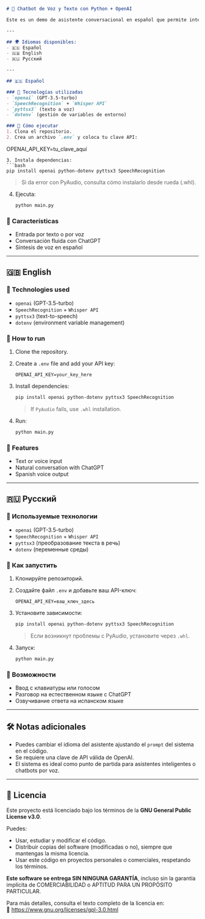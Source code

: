 
```markdown
# 🤖 Chatbot de Voz y Texto con Python + OpenAI

Este es un demo de asistente conversacional en español que permite interactuar mediante voz (si tienes micrófono) o entrada de texto manual. Utiliza la API de OpenAI para responder inteligentemente y sintetiza la respuesta con voz.

---

## 🌍 Idiomas disponibles:
- 🇪🇸 Español
- 🇬🇧 English
- 🇷🇺 Русский

---

## 🇪🇸 Español

### 🧠 Tecnologías utilizadas
- `openai` (GPT-3.5-turbo)
- `SpeechRecognition` + `Whisper API`
- `pyttsx3` (texto a voz)
- `dotenv` (gestión de variables de entorno)

### 🚀 Cómo ejecutar
1. Clona el repositorio.
2. Crea un archivo `.env` y coloca tu clave API:
```

OPENAI\_API\_KEY=tu\_clave\_aquí

````
3. Instala dependencias:
```bash
pip install openai python-dotenv pyttsx3 SpeechRecognition
````

> Si da error con PyAudio, consulta cómo instalarlo desde rueda (.whl).

4. Ejecuta:

   ```bash
   python main.py
   ```

### 📌 Características

* Entrada por texto o por voz
* Conversación fluida con ChatGPT
* Síntesis de voz en español

---

## 🇬🇧 English

### 🧠 Technologies used

* `openai` (GPT-3.5-turbo)
* `SpeechRecognition` + `Whisper API`
* `pyttsx3` (text-to-speech)
* `dotenv` (environment variable management)

### 🚀 How to run

1. Clone the repository.
2. Create a `.env` file and add your API key:

   ```
   OPENAI_API_KEY=your_key_here
   ```
3. Install dependencies:

   ```bash
   pip install openai python-dotenv pyttsx3 SpeechRecognition
   ```

   > If `PyAudio` fails, use `.whl` installation.
4. Run:

   ```bash
   python main.py
   ```

### 📌 Features

* Text or voice input
* Natural conversation with ChatGPT
* Spanish voice output

---

## 🇷🇺 Русский

### 🧠 Используемые технологии

* `openai` (GPT-3.5-turbo)
* `SpeechRecognition` + `Whisper API`
* `pyttsx3` (преобразование текста в речь)
* `dotenv` (переменные среды)

### 🚀 Как запустить

1. Клонируйте репозиторий.
2. Создайте файл `.env` и добавьте ваш API-ключ:

   ```
   OPENAI_API_KEY=ваш_ключ_здесь
   ```
3. Установите зависимости:

   ```bash
   pip install openai python-dotenv pyttsx3 SpeechRecognition
   ```

   > Если возникнут проблемы с PyAudio, установите через `.whl`.
4. Запуск:

   ```bash
   python main.py
   ```

### 📌 Возможности

* Ввод с клавиатуры или голосом
* Разговор на естественном языке с ChatGPT
* Озвучивание ответа на испанском языке

---

## 🛠️ Notas adicionales

* Puedes cambiar el idioma del asistente ajustando el `prompt` del sistema en el código.
* Se requiere una clave de API válida de OpenAI.
* El sistema es ideal como punto de partida para asistentes inteligentes o chatbots por voz.

---

## 📄 Licencia

Este proyecto está licenciado bajo los términos de la **GNU General Public License v3.0**.

Puedes:

- Usar, estudiar y modificar el código.
- Distribuir copias del software (modificadas o no), siempre que mantengas la misma licencia.
- Usar este código en proyectos personales o comerciales, respetando los términos.

**Este software se entrega SIN NINGUNA GARANTÍA**, incluso sin la garantía implícita de COMERCIABILIDAD o APTITUD PARA UN PROPÓSITO PARTICULAR.

Para más detalles, consulta el texto completo de la licencia en:  
📄 https://www.gnu.org/licenses/gpl-3.0.html


```
